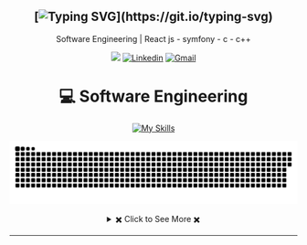 <div align="center">

[![Typing SVG](https://readme-typing-svg.herokuapp.com?font=Source+Code+Pro&pause=1000&center=true&vCenter=true&width=435&height=24&lines=Hello+World!;This+is+NourAllah;Welcome+to+my+Profile!)](https://git.io/typing-svg)
---
Software Engineering | React js - symfony - c - c++ 
  
[![](https://komarev.com/ghpvc/?username=Nouaar)](https://github.com/Nouaar)
[![Linkedin](https://img.shields.io/badge/Linked-in-369?style=flat-square&logo=linkedin&logoColor=white&color=blue)]([[https://www.linkedin.com/in/youssef-ben-said-13051122b/](https://www.linkedin.com/in/nourallah-maamar-673339343/)](https://www.linkedin.com/in/nourallah-maamar-673339343/))
[![Gmail](https://img.shields.io/badge/%20-Send%20Mail-black?color=007EC6&labelColor=555555&logo=gmail&logoColor=f5f7fe)](mailto:nouarallah.maamar@esprit.tn?subject=From%20GitHub&&body=Hi,%20there.%20Found%20you%20on%20GitHub!%20Let's%20talk%20about...)

</div>


<div align="center">
 
 # 💻 Software Engineering
 [![My Skills](https://skillicons.dev/icons?i=js,html,css,bootstrap,php,java,react,symfony,mysql,postman)](https://skillicons.dev)
  <p align="center">
 <img width="1000" src="snake.svg" alt="snake"/>
</p>
<!-- https://github.com/anuraghazra/github-readme-stats -->
<details> 
  <summary> ✖️ Click to See More ✖️</summary>
  <br/>  
  
  ### &#x1f4c8; GitHub Stats
  
<p align="center" >
  
[![Top Langs](https://github-readme-stats.vercel.app/api/top-langs/?username=Nouaar&langs_count=6&count_private=true&layout=compact&theme=react&hide_border=true&bg_color=1F222E&title_color=F85D7F&icon_color=F8D866&hide=Jupyter%20Notebook,html,css,tsql,hack)](https://github.com/Nouaar) <img height="165" src="http://github-readme-streak-stats.herokuapp.com?user=Nouaar&theme=tokyonight&hide_border=true&background=1F222E" />
  
</p>
  
<b>Note:</b> Top languages is only a metric of the languages my public code consists of and doesn't reflect experience or skill level.
  
</details>
 
  
</div>

---
